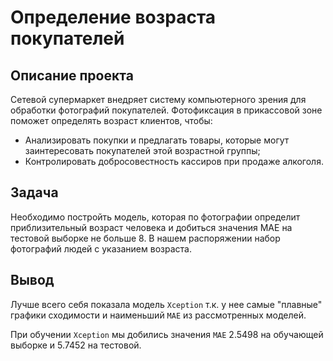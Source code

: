 # Определение возраста покупателей

## Описание проекта
Сетевой супермаркет внедряет систему компьютерного зрения для обработки фотографий покупателей. Фотофиксация в прикассовой зоне поможет определять возраст клиентов, чтобы:

* Анализировать покупки и предлагать товары, которые могут заинтересовать покупателей этой возрастной группы;
* Контролировать добросовестность кассиров при продаже алкоголя.

## Задача
Необходимо постройть модель, которая по фотографии определит приблизительный возраст человека и добиться значения MAE на тестовой выборке не больше 8. В нашем распоряжении набор фотографий людей с указанием возраста.


## Вывод
Лучше всего себя показала модель `Xception` т.к. у нее самые "плавные" графики сходимости и наименьший `MAE` из рассмотренных моделей.

При обучении `Xception` мы добились значения `MAE` $2.5498$ на обучающей выборке и $5.7452$ на тестовой.
